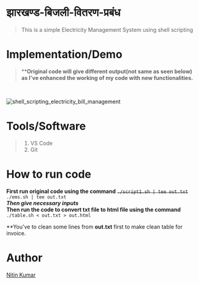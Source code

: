 # झारखण्ड-बिजली-वितरण-प्रबंध

> This is a simple Electricity Management System using shell scripting

# Implementation/Demo

> ****Original code will give different output(not same as seen below) as I've enhanced the working of my code with new functionalities.**  
<br>

![shell_scripting_electricity_bill_management](https://user-images.githubusercontent.com/40369168/152393972-ef385a33-de4d-489f-8c05-4a358e148de0.gif)

# Tools/Software

> 1. VS Code  
> 2. Git

# How to run code

**First run original code using the command** ~~```./script1.sh | tee out.txt```~~ ```./ems.sh | tee out.txt```  
***Then give necessary inputs***  
**Then run the code to convert txt file to html file using the command** ```./table.sh < out.txt > out.html```  

**You've to clean some lines from **out.txt** first to make clean table for invoice.  

# Author

[Nitin Kumar](https://linkedin.com/in/nitin30kumar)
